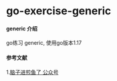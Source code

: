 # go-exercise-generic

#### generic 介绍

go练习 generic, 使用go版本1.17

#### 参考文献

1.[脑子进煎鱼了 公众号](https://mp.weixin.qq.com/s/Pf7YuFpwbldSB60DDCBtlA)

